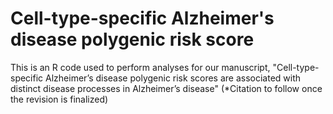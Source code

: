 # Cell-type-specific Alzheimer's disease polygenic risk score

This is an R code used to perform analyses for our manuscript, "Cell-type-specific Alzheimer’s disease polygenic risk scores are associated with distinct disease processes in Alzheimer’s disease" (*Citation to follow once the revision is finalized)


